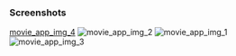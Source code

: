 <h3>Screenshots</h3>


[movie_app_img_4](https://user-images.githubusercontent.com/64019703/198883667-4c5e9690-8626-4cb0-9eab-011c08cbfbf1.png)
![movie_app_img_2](https://user-images.githubusercontent.com/64019703/198883671-d41cff7f-a807-4535-b61f-51fe6fd9fc0b.png)
![movie_app_img_1](https://user-images.githubusercontent.com/64019703/198883674-312b1ddb-9493-40df-8b89-1e1fdc70c13a.png)
![movie_app_img_3](https://user-images.githubusercontent.com/64019703/198883680-f0b47e8b-adad-4bd8-a394-2ad0b776437f.png)
